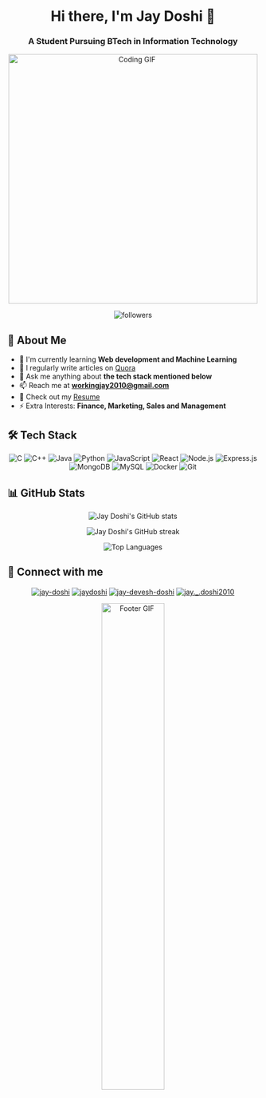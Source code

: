 <h1 align="center">Hi there, I'm Jay Doshi 👋</h1>
<h3 align="center">A Student Pursuing BTech in Information Technology</h3>

<p align="center">
  <img src="https://camo.githubusercontent.com/4d9f5ecceb711eec6e2018f38a5677dc657c9738d4a65ba3b928c41c0a45b439/68747470733a2f2f6d69726f2e6d656469756d2e636f6d2f6d61782f313336302f302a37513379765349765f7430696f4a2d5a2e676966" alt="Coding GIF" width="500" />
</p>

<p align="center">
  <img src="https://img.shields.io/github/followers/jaydoshi2?label=Followers&style=social" alt="followers" />
</p>

## 🚀 About Me

- 🌱 I'm currently learning **Web development and Machine Learning**
- 📝 I regularly write articles on [Quora](https://www.quora.com/profile/Jay-Doshi-154)
- 💬 Ask me anything about **the tech stack mentioned below**
- 📫 Reach me at **workingjay2010@gmail.com**
- 📄 Check out my [Resume](https://drive.google.com/file/d/1tGaj8gsRlFa8JV3AWuGktuqtuhcP-1JV/view?usp=drive_link)
- ⚡ Extra Interests: **Finance, Marketing, Sales and Management**

## 🛠️ Tech Stack

<p align="center">
  <img src="https://img.shields.io/badge/C-00599C?style=for-the-badge&logo=c&logoColor=white" alt="C" />
  <img src="https://img.shields.io/badge/C++-00599C?style=for-the-badge&logo=c%2B%2B&logoColor=white" alt="C++" />
  <img src="https://img.shields.io/badge/Java-ED8B00?style=for-the-badge&logo=java&logoColor=white" alt="Java" />
  <img src="https://img.shields.io/badge/Python-3776AB?style=for-the-badge&logo=python&logoColor=white" alt="Python" />
  <img src="https://img.shields.io/badge/JavaScript-F7DF1E?style=for-the-badge&logo=javascript&logoColor=black" alt="JavaScript" />
  <img src="https://img.shields.io/badge/React-20232A?style=for-the-badge&logo=react&logoColor=61DAFB" alt="React" />
  <img src="https://img.shields.io/badge/Node.js-43853D?style=for-the-badge&logo=node.js&logoColor=white" alt="Node.js" />
  <img src="https://img.shields.io/badge/Express.js-404D59?style=for-the-badge" alt="Express.js" />
  <img src="https://img.shields.io/badge/MongoDB-4EA94B?style=for-the-badge&logo=mongodb&logoColor=white" alt="MongoDB" />
  <img src="https://img.shields.io/badge/MySQL-00000F?style=for-the-badge&logo=mysql&logoColor=white" alt="MySQL" />
  <img src="https://img.shields.io/badge/Docker-2496ED?style=for-the-badge&logo=docker&logoColor=white" alt="Docker" />
  <img src="https://img.shields.io/badge/Git-F05032?style=for-the-badge&logo=git&logoColor=white" alt="Git" />
</p>

## 📊 GitHub Stats

<p align="center">
  <img src="https://github-readme-stats.vercel.app/api?username=jaydoshi2&show_icons=true&theme=radical" alt="Jay Doshi's GitHub stats" />
</p>

<p align="center">
  <img src="https://github-readme-streak-stats.herokuapp.com/?user=jaydoshi2&theme=radical" alt="Jay Doshi's GitHub streak" />
</p>

<p align="center">
  <img src="https://github-readme-stats.vercel.app/api/top-langs/?username=jaydoshi2&layout=compact&theme=radical" alt="Top Languages" />
</p>

## 🤝 Connect with me

<p align="center">
  <a href="https://www.linkedin.com/in/jay-doshi-812662262/" target="blank"><img align="center" src="https://img.shields.io/badge/LinkedIn-0077B5?style=for-the-badge&logo=linkedin&logoColor=white" alt="jay-doshi" /></a>
  <a href="https://twitter.com/doshijay838" target="blank"><img align="center" src="https://img.shields.io/badge/Twitter-1DA1F2?style=for-the-badge&logo=twitter&logoColor=white" alt="jaydoshi" /></a>
  <a href="https://stackoverflow.com/users/jay-devesh-doshi" target="blank"><img align="center" src="https://img.shields.io/badge/Stack_Overflow-FE7A16?style=for-the-badge&logo=stack-overflow&logoColor=white" alt="jay-devesh-doshi" /></a>
  <a href="https://instagram.com/jay._.doshi2010" target="blank"><img align="center" src="https://img.shields.io/badge/Instagram-E4405F?style=for-the-badge&logo=instagram&logoColor=white" alt="jay._.doshi2010" /></a>
</p>

<p align="center">
  <img src="https://thoughtoverdesign.com/wp-content/uploads/2017/12/cf_section1_top-1.gif" alt="Footer GIF" width="50%" />
</p>
